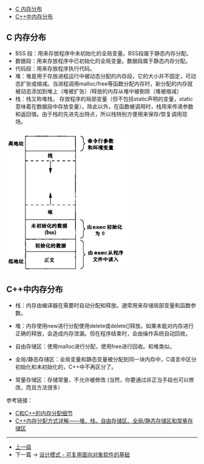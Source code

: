 <!-- #C 和 C++ 的内存分布 -->


<!-- @import "[TOC]" {cmd="toc" depthFrom=1 depthTo=6 orderedList=false} -->
<!-- code_chunk_output -->

- [C 内存分布](#c-内存分布)
- [C++中内存分布](#c中内存分布)

<!-- /code_chunk_output -->

## C 内存分布

* BSS 段：用来存放程序中未初始化的全局变量。BSS段属于静态内存分配。
* 数据段：用来存放程序中已初始化的全局变量。数据段属于静态内存分配。
* 代码段：用来存放程序执行代码。
* 堆：堆是用于存放进程运行中被动态分配的内存段，它的大小并不固定，可动态扩张或缩减。当进程调用malloc/free等函数分配内存时，新分配的内存就被动态添加到堆上（堆被扩张）/释放的内存从堆中被剔除（堆被缩减）
* 栈：栈又称堆栈， 存放程序的局部变量（但不包括static声明的变量，static意味着在数据段中存放变量）。除此以外，在函数被调用时，栈用来传递参数和返回值。由于栈的先进先出特点，所以栈特别方便用来保存/恢复调用现场。

![](../images/CAndC++MemoryDistribution_201804181455_1.png)

## C++中内存分布
* 栈：内存由编译器在需要时自动分配和释放。通常用来存储局部变量和函数参数。

* 堆：内存使用new进行分配使用delete或delete[]释放。如果未能对内存进行正确的释放，会造成内存泄漏。但在程序结束时，会由操作系统自动回收。

* 自由存储区：使用malloc进行分配，使用free进行回收。和堆类似。

* 全局/静态存储区：全局变量和静态变量被分配到同一块内存中，C语言中区分初始化和未初始化的，C++中不再区分了。

* 常量存储区：存储常量，不允许被修改 (当然，你要通过非正当手段也可以修改，而且方法很多）

参考链接：
* [C和C++的内存分配细节](http://chenshen.leanote.com/post/C%E5%92%8CC-%E7%9A%84%E5%86%85%E5%AD%98%E5%88%86%E9%85%8D%E7%BB%86%E8%8A%82)
* [C++内存分配方式详解——堆、栈、自由存储区、全局/静态存储区和常量存储区](http://www.cnblogs.com/daocaoren/archive/2011/06/29/2092957.html)


---
- [上一级](README.md)
- 下一篇 -> [设计模式 - 可复用面向对象软件的基础](DesignPatternsBook.md)
